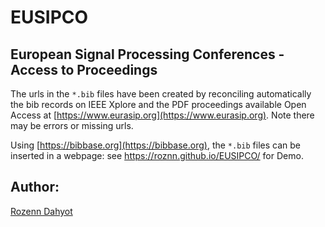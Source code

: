 # EUSIPCO

## European Signal Processing Conferences - Access to Proceedings

The urls  in the `*.bib` files have been created by reconciling automatically the bib records on IEEE Xplore and the PDF proceedings available Open Access at [https://www.eurasip.org](https://www.eurasip.org). Note there may be errors or missing urls. 

Using [https://bibbase.org](https://bibbase.org), the `*.bib` files can be inserted in a webpage: see https://roznn.github.io/EUSIPCO/ for Demo.


## Author: 

[Rozenn Dahyot](https://roznn.github.io/)
